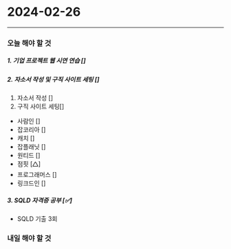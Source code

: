 # 2024-02-26

---

### 오늘 해야 할 것

##### 1. 기업 프로젝트 웹 시연 연습 []

##### 2. 자소서 작성 및 구직 사이트 세팅 []

1. 자소서 작성 []
2. 구직 사이트 세팅[]

- 사람인 []
- 잡코리아 []
- 캐치 []
- 잡플래닛 []
- 원티드 []
- 점핏 [🛆]
- 프로그래머스 []
- 링크드인 []

##### 3. SQLD 자격증 공부 [✅]

- SQLD 기출 3회

### 내일 해야 할 것
